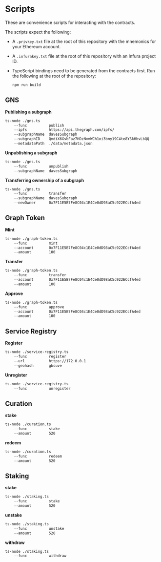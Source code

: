 # Scripts

These are convenience scripts for interacting with the contracts.

The scripts expect the following:

- A `.privkey.txt` file at the root of this repository with the mnemonics for
  your Ethereum account.

- A `.infurakey.txt` file at the root of this repository with an Infura project ID.

- TypeScript bindings need to be generated from the contracts first. Run the
  following at the root of the repository:

  ```sh
  npm run build
  ```

## GNS

**Publishing a subgraph**
```sh
ts-node ./gns.ts 
    --func          publish
    --ipfs          https://api.thegraph.com/ipfs/
    --subgraphName  davesSubgraph  
    --subgraphID    QmdiX6GsbFaz7HDzNxmWCh1oi3bmy19C4te8YSkHbvLbQQ 
    --metadataPath  ./data/metadata.json
```
**Unpublishing a subgraph**
```sh
ts-node ./gns.ts 
    --func          unpublish
    --subgraphName  davesSubgraph
```

**Transferring ownership of a subgraph**
```sh
ts-node ./gns.ts 
    --func          transfer
    --subgraphName  davesSubgraph
    --newOwner      0x7F11E5B7Fe8C04c1E4Ce0dD98aC5c922ECcfA4ed
```

## Graph Token
**Mint**
```sh
ts-node ./graph-token.ts 
    --func          mint
    --account       0x7F11E5B7Fe8C04c1E4Ce0dD98aC5c922ECcfA4ed
    --amount        100
```

**Transfer**
```sh
ts-node ./graph-token.ts 
    --func          transfer
    --account       0x7F11E5B7Fe8C04c1E4Ce0dD98aC5c922ECcfA4ed
    --amount        100
```

**Approve**
```sh
ts-node ./graph-token.ts 
    --func          approve
    --account       0x7F11E5B7Fe8C04c1E4Ce0dD98aC5c922ECcfA4ed
    --amount        100
```

## Service Registry
**Register**
```sh
ts-node ./service-registry.ts 
    --func          register
    --url           https://172.0.0.1
    --geohash       gbsuve
```

**Unregister**
```sh
ts-node ./service-registry.ts 
    --func          unregister
```

## Curation
**stake**
```sh
ts-node ./curation.ts 
    --func          stake
    --amount        520
```

**redeem**
```sh
ts-node ./curation.ts 
    --func          redeem
    --amount        520
```

## Staking
**stake**
```sh
ts-node ./staking.ts 
    --func          stake
    --amount        520
```

**unstake**
```sh
ts-node ./staking.ts 
    --func          unstake
    --amount        520
```

**withdraw**
```sh
ts-node ./staking.ts 
    --func          withdraw
```